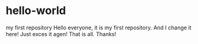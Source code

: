 # hello-world
my first repository
Hello everyone, it is my first repository.
And I change it here!
Just exces it agen!
That is all. Thanks!

